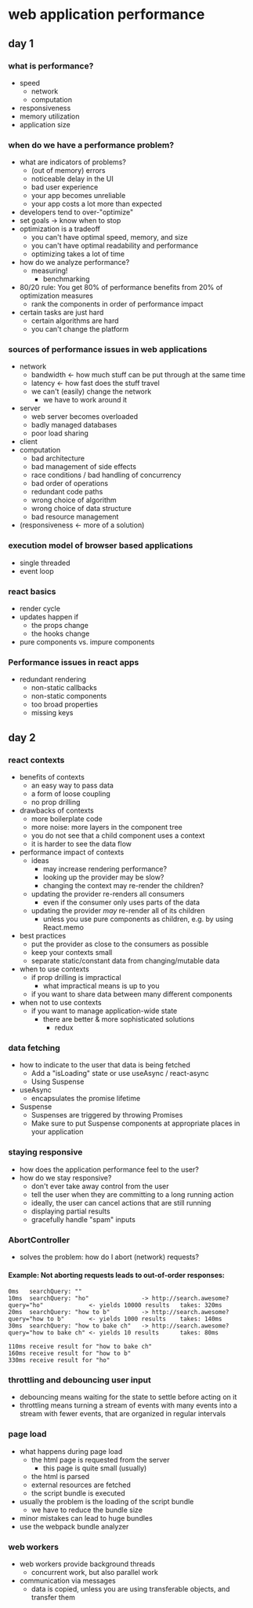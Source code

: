 # web application performance

## day 1

### what is performance?
- speed
  - network
  - computation
- responsiveness
- memory utilization
- application size


### when do we have a performance problem?
  - what are indicators of problems?
    - (out of memory) errors
    - noticeable delay in the UI
    - bad user experience
    - your app becomes unreliable
    - your app costs a lot more than expected
- developers tend to over-"optimize"
- set goals -> know when to stop
- optimization is a tradeoff
  - you can't have optimal speed, memory, and size
  - you can't have optimal readability and performance
  - optimizing takes a lot of time
- how do we analyze performance?
  - measuring!
    - benchmarking
- 80/20 rule: You get 80% of performance benefits from 20% of optimization measures
  - rank the components in order of performance impact
- certain tasks are just hard
  - certain algorithms are hard
  - you can't change the platform

### sources of performance issues in web applications
- network
  - bandwidth <- how much stuff can be put through at the same time
  - latency <- how fast does the stuff travel
  - we can't (easily) change the network
    - we have to work around it
- server
  - web server becomes overloaded
  - badly managed databases
  - poor load sharing
- client
- computation
  - bad architecture
  - bad management of side effects
  - race conditions / bad handling of concurrency
  - bad order of operations
  - redundant code paths
  - wrong choice of algorithm
  - wrong choice of data structure
  - bad resource management
- (responsiveness <- more of a solution)

### execution model of browser based applications
  - single threaded
  - event loop

### react basics
- render cycle
- updates happen if
  - the props change
  - the hooks change
- pure components vs. impure components

### Performance issues in react apps
- redundant rendering
  - non-static callbacks
  - non-static components
  - too broad properties
  - missing keys

## day 2

### react contexts
- benefits of contexts
  - an easy way to pass data
  - a form of loose coupling
  - no prop drilling
- drawbacks of contexts
  - more boilerplate code
  - more noise: more layers in the component tree
  - you do not see that a child component uses a context
  - it is harder to see the data flow
- performance impact of contexts
  - ideas
    - may increase rendering performance?
    - looking up the provider may be slow?
    - changing the context may re-render the children?
  - updating the provider re-renders all consumers
    - even if the consumer only uses parts of the data
  - updating the provider _may_ re-render all of its children
    - unless you use pure components as children, e.g. by using React.memo
- best practices
  - put the provider as close to the consumers as possible
  - keep your contexts small
  - separate static/constant data from changing/mutable data
- when to use contexts
  - if prop drilling is impractical
    - what impractical means is up to you
  - if you want to share data between many different components
- when not to use contexts
  - if you want to manage application-wide state
    - there are better & more sophisticated solutions
      - redux
### data fetching
- how to indicate to the user that data is being fetched
  - Add a "isLoading" state or use useAsync / react-async
  - Using Suspense
- useAsync
  - encapsulates the promise lifetime
- Suspense
  - Suspenses are triggered by throwing Promises
  - Make sure to put Suspense components at appropriate places in your application

### staying responsive
- how does the application performance feel to the user?
- how do we stay responsive?
  - don't ever take away control from the user
  - tell the user when they are committing to a long running action
  - ideally, the user can cancel actions that are still running
  - displaying partial results
  - gracefully handle "spam" inputs

### AbortController
- solves the problem: how do I abort (network) requests?

#### Example: Not aborting requests leads to out-of-order responses:

```
0ms   searchQuery: ""
10ms  searchQuery: "ho"               -> http://search.awesome?query="ho"             <- yields 10000 results   takes: 320ms
20ms  searchQuery: "how to b"         -> http://search.awesome?query="how to b"       <- yields 1000 results    takes: 140ms
30ms  searchQuery: "how to bake ch"   -> http://search.awesome?query="how to bake ch" <- yields 10 results      takes: 80ms

110ms receive result for "how to bake ch"
160ms receive result for "how to b"
330ms receive result for "ho"
```


### throttling and debouncing user input
- debouncing means waiting for the state to settle before acting on it
- throttling means turning a stream of events with many events into a stream with fewer events, that are organized in regular intervals

### page load
- what happens during page load
  - the html page is requested from the server
    - this page is quite small (usually)
  - the html is parsed
  - external resources are fetched
  - the script bundle is executed
- usually the problem is the loading of the script bundle
  - we have to reduce the bundle size
- minor mistakes can lead to huge bundles
- use the webpack bundle analyzer


### web workers
- web workers provide background threads
  - concurrent work, but also parallel work
- communication via messages
  - data is copied, unless you are using transferable objects, and transfer them
